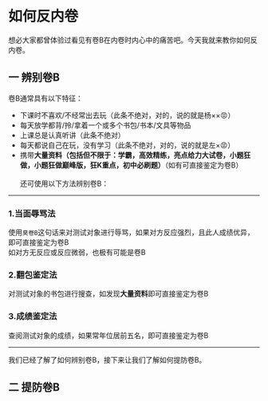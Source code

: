 # 如何反内卷
想必大家都曾体验过看见有卷B在内卷时内心中的痛苦吧。今天我就来教你如何反内卷。
## 一 辨别卷B
卷B通常具有以下特征：
- 下课时不喜欢/不经常出去玩（此条不绝对，对的，说的就是杨××😡）
- 每天放学都背/拎/拿着一个或多个书包/书本/文具等物品
- 上课总是认真听讲（此条不绝对）
- 每天都说自己在玩，没有学习（此条不绝对，对的，说的就是左×😡）
- 携带**大量资料（包括但不限于：学霸，高效精练，亮点给力大试卷，小题狂做，小题狂做巅峰版，狂K重点，初中必刷题）**（如有可直接鉴定为卷B）
<br><br>
还可使用以下方法辨别卷B：
***
### 1.当面辱骂法
使用`臭卷B`这句话来对测试对象进行辱骂，如果对方反应强烈，且此人成绩优异，即可直接鉴定为卷B<br>
如对方无反应或反应微弱，也极有可能是卷B
### 2.翻包鉴定法
对测试对象的书包进行搜查，如发现**大量资料**即可直接鉴定为卷B
### 3.成绩鉴定法
查阅测试对象的成绩，如果常年位居前五名，即可直接鉴定为卷B
***
我们已经了解了如何辨别卷B，接下来让我们了解如何提防卷B。
## 二 提防卷B
